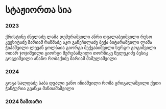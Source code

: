 # სტაჟიორთა სია

### 2023

ქრისტინე ძნელაძე
ლაშა დემურაშვილი
ანრი თვალაბეიშვილი
რუსო კვესიტაძე
მარიამ რაზმაძე
აკო გაჩეჩილაძე
ბექა ბიტარაშვილი
ლაშა ჭიპაშვილი
ლევან ყოლბაია
გიორგი მექვაბიშვილი
სერგო გოგიშვილი
ოთარ ჯოჯიშვილი
გიორგი მერებაშვილი
თორნიკე წულუკიძე
ბესიკ გოგეიშვილი
ანანო რობაქიძე
მარიამ მამულაშვილი

### 2024
გოგა სალდაძე
საბა დვალი
ვანო ინიაშვილი
რომა გრიგალაშვილი
ქეთი ჭანტურია
გვანცა მანთაშაშვილი

### 2024 ზამთარი


